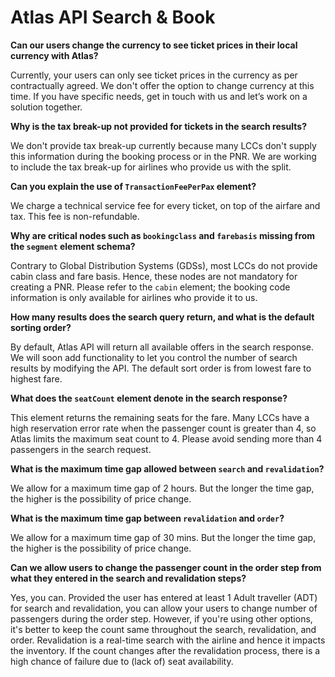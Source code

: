 # Atlas API Search & Book

**Can our users change the currency to see ticket prices in their local currency with Atlas?**

Currently, your users can only see ticket prices in the currency as per contractually agreed. We don't offer the option to change currency at this time. If you have specific needs, get in touch with us and let’s work on a solution together.



**Why is the tax break-up not provided for tickets in the search results?**

We don't provide tax break-up currently because many LCCs don't supply this information during the booking process or in the PNR. We are working to include the tax break-up for airlines who provide us with the split.



**Can you explain the use of `TransactionFeePerPax` element?**

We charge a technical service fee for every ticket, on top of the airfare and tax. This fee is non-refundable.



**Why are critical nodes such as `bookingclass` and `farebasis` missing from the `segment` element schema?**

Contrary to Global Distribution Systems (GDSs), most LCCs do not provide cabin class and fare basis. Hence, these nodes are not mandatory for creating a PNR. Please refer to the `cabin` element; the booking code information is only available for airlines who provide it to us.



**How many results does the search query return, and what is the default sorting order?**

By default, Atlas API will return all available offers in the search response. We will soon add functionality to let you control the number of search results by modifying the API. The default sort order is from lowest fare to highest fare.


**What does the `seatCount` element denote in the search response?**

This element returns the remaining seats for the fare. Many LCCs have a high reservation error rate when the passenger count is greater than 4, so Atlas limits the maximum seat count to 4. Please avoid sending more than 4 passengers in the search request.



**What is the maximum time gap allowed between `search` and `revalidation`?**

We allow for a maximum time gap of 2 hours. But the longer the time gap, the higher is the possibility of price change.



**What is the maximum time gap between `revalidation` and `order`?**

We allow for a maximum time gap of 30 mins. But the longer the time gap, the higher is the possibility of price change.



**Can we allow users to change the passenger count in the order step from what they entered in the search and revalidation steps?**

Yes, you can. Provided the user has entered at least 1 Adult traveller (ADT) for search and revalidation, you can allow your users to change number of passengers during the order step. However, if you're using other options, it's better to keep the count same throughout the search, revalidation, and order. Revalidation is a real-time search with the airline and hence it impacts the inventory. If the count changes after the revalidation process, there is a high chance of failure due to (lack of) seat availability.
